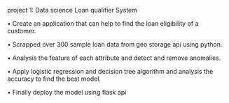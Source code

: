 

project 1: Data science Loan qualifier System

•	Create an application that can help to find the loan eligibility of a customer.

•	Scrapped over 300 sample loan data from geo storage api using python.

•	Analysis the feature of each attribute and detect and remove anomalies.

•	Apply logistic regression and decision tree algorithm and analysis the accuracy to find the best model.

•	Finally deploy the model using flask api

